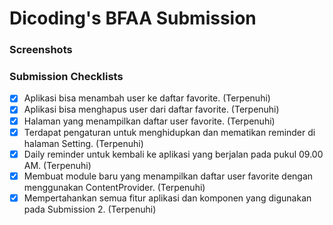 # Dicoding's BFAA Submission

### Screenshots

### Submission Checklists
- [x] Aplikasi bisa menambah user ke daftar favorite. (Terpenuhi)
- [x] Aplikasi bisa menghapus user dari daftar favorite. (Terpenuhi)
- [x] Halaman yang menampilkan daftar user favorite. (Terpenuhi)
- [x] Terdapat pengaturan untuk menghidupkan dan mematikan reminder di halaman Setting. (Terpenuhi)
- [x] Daily reminder untuk kembali ke aplikasi yang berjalan pada pukul 09.00 AM. (Terpenuhi)
- [x] Membuat module baru yang menampilkan daftar user favorite dengan menggunakan ContentProvider. (Terpenuhi)
- [x] Mempertahankan semua fitur aplikasi dan komponen yang digunakan pada Submission 2. (Terpenuhi)
